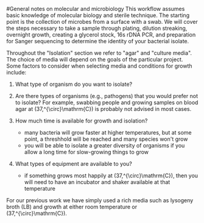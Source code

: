 #General notes on molecular and microbiology
This workflow assumes basic knowledge of molecular biology and sterile technique. The starting point is the collection of microbes from a surface with a swab. We will cover the steps necessary to take a sample through plating, dilution streaking, overnight growth, creating a glycerol stock, 16s rDNA PCR, and preparation for Sanger sequencing to determine the identity of your bacterial isolate.  

Throughout the "Isolation" section we refer to "agar" and "culture media". The choice of media will depend on the goals of the particular project. Some factors to consider when selecting media and conditions for growth include: 

1. What type of organism do you want to isolate?

2. Are there types of organisms (e.g., pathogens) that you would prefer not to isolate?  For example, swabbing people and growing samples on blood agar at \(37\,^{\circ}\mathrm{C}\) is probably not advised in most cases.
  

3. How much time is available for growth and isolation?
    + many bacteria will grow faster at higher temperatures, but at some point, a threshhold will be reached and many species won't grow
    + you will be able to isolate a greater diversity of organisms if you allow a long time for slow-growing things to grow
   
5. What types of equipment are available to you?

   + if something grows most happily at \(37\,^{\circ}\mathrm{C}\), then you will need to have an incubator and shaker available at that temperature

 For our previous work we have simply used a rich media such as lysogeny broth (LB) and growth at either room temperature or \(37\,^{\circ}\mathrm{C}\).
